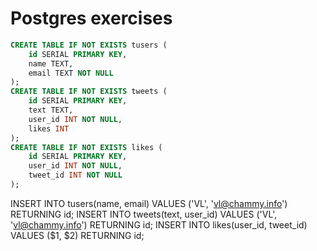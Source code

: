 # Postgres exercises


```sql
CREATE TABLE IF NOT EXISTS tusers (
    id SERIAL PRIMARY KEY,
    name TEXT,
    email TEXT NOT NULL
);
CREATE TABLE IF NOT EXISTS tweets (
    id SERIAL PRIMARY KEY,
    text TEXT,
    user_id INT NOT NULL,
    likes INT
);
CREATE TABLE IF NOT EXISTS likes (
    id SERIAL PRIMARY KEY,
    user_id INT NOT NULL,
    tweet_id INT NOT NULL
);
```

INSERT INTO tusers(name, email) VALUES ('VL', 'vl@chammy.info') RETURNING id;
INSERT INTO tweets(text, user_id) VALUES ('VL', 'vl@chammy.info') RETURNING id;
INSERT INTO likes(user_id, tweet_id) VALUES ($1, $2) RETURNING id;
